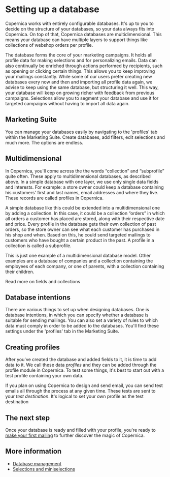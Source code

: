 # Setting up a database

Copernica works with entirely configurable databases. It's up to you to decide on the structure of your databases, so your data always fits into Copernica. On top of that, Copernica databases are multidimensional. 
This means your database can have multiple layers to support things like collections of webshop orders per profile.

The database forms the core of your marketing campaigns. It holds all profile data for making selections and for 
personalizing emails. Data can also continually be enriched through actions performed by recipients, such as opening or 
clicking certain things. This allows you to keep improving your mailings constantly. While some of our users prefer creating
new databases every now and then and importing all profile data again, we advise to keep using the same database, 
but structuring it well. This way, your database will keep on growing richer with feedback from previous campaigns. 
Selections allow you to segment your database and use it for targeted campaigns without having to import all data again.

## Marketing Suite

You can manage your databases easily by navigating to the 'profiles' tab within the Marketing Suite. Create databases, add filters, edit selections and much more. The options are endless.

## Multidimensional

In Copernica, you'll come across the the words “collection” and “subprofile” quite often. These apply to multidimensional 
databases, as described above. In a simple database with one layer, we use only single data fields and interests. For example:
a store owner could keep a database containing his customers' first and last names, email addresses and where they live. 
These records are called profiles in Copernica.

A simple database like this could be extended into a multidimensional one by adding a collection. In this case, it could be 
a collection “orders” in which all orders a customer has placed are stored, along with their respective date and price. 
Every profile in the database gets their own collection of past orders, so the store owner can see what each customer has 
purchased in his shop and when. Based on this, he could send targeted mailings to customers who have bought a certain product
in the past. A profile in a collection is called a subprofile.

This is just one example of a multidimensional database model. Other examples are a database of 
companies and a collection containing the employees of each company, or one of parents, with a collection 
containing their children.

Read more on fields and collections

## Database intentions
There are various things to set up when designing databases. One is database intentions,
in which you can specify whether a database is suitable for sending mailings. You can also set a variety of rules to which
data must comply in order to be added to the databases. You'll find these settings under the 'profiles' tab in
the Marketing Suite.
 
## Creating profiles
After you've created the database and added fields to it, it is time to add data to it. We call these data *profiles* and they can be added through the profile module in Copernica. To test some things, it's best to start out with a test profile containing your own data.

If you plan on using Copernica to design and send email, you can send test emails all through the process at any given time. These tests are sent to your *test destination*. It's logical to set your own profile as the test destination

## The next step
Once your database is ready and filled with your profile, you're ready to [make your first mailing](quick-mailing-guide) to further discover the magic of Copernica.

## More information

* [Database management](./database-introduction)
* [Selections and miniselections](./selections-introduction)
